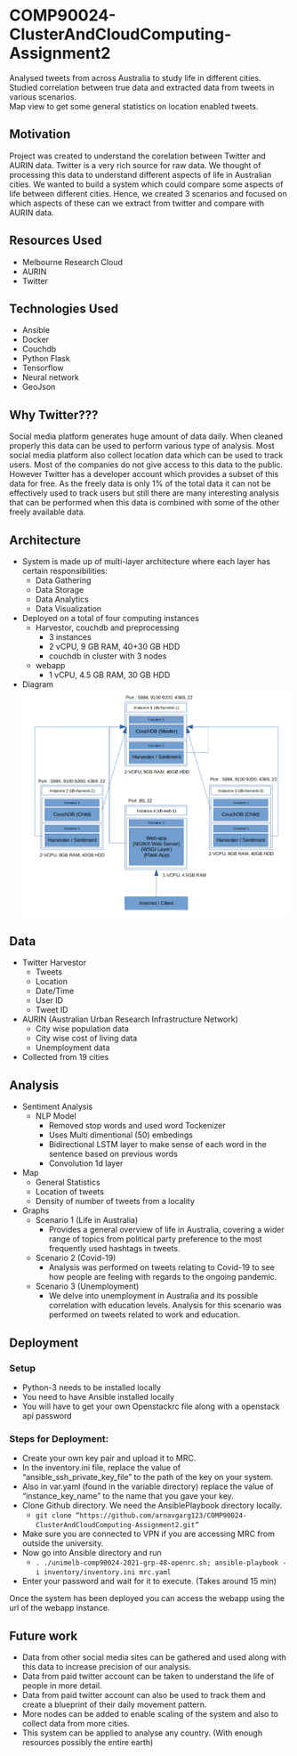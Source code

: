 # COMP90024-ClusterAndCloudComputing-Assignment2
Analysed tweets from across Australia to study life in different cities.<br/>
Studied correlation between true data and extracted data from tweets in various scenarios.<br/>
Map view to get some general statistics on location enabled tweets.

## Motivation
Project was created to understand the corelation between Twitter and AURIN data. Twitter is a very rich source for raw data. We thought of processing this data to understand different aspects of life in Australian cities. We wanted to build a system which could compare some aspects of life between different cities. Hence, we created 3 scenarios and focused on which aspects of these can we extract from twitter and compare with AURIN data.

## Resources Used
- Melbourne Research Cloud
- AURIN
- Twitter

## Technologies Used
- Ansible
- Docker
- Couchdb
- Python Flask
- Tensorflow
- Neural network
- GeoJson

## Why Twitter???
Social media platform generates huge amount of data daily. When cleaned properly this data can be used to perform various type of analysis. Most social media platform also collect location data which can be used to track users. Most of the companies do not give access to this data to the public. However Twitter has a developer account which provides a subset of this data for free. As the freely data is only 1% of the total data it can not be effectively used to track users but still there are many interesting analysis that can be performed when this data is combined with some of the other freely available data.

## Architecture
- System is made up of multi-layer architecture where each layer has certain responsibilities: 
  - Data Gathering 
  - Data Storage 
  - Data Analytics 
  - Data Visualization
- Deployed on a total of four computing instances
  - Harvestor, couchdb and preprocessing
    - 3 instances
    - 2 vCPU, 9 GB RAM, 40+30 GB HDD
    - couchdb in cluster with 3 nodes
  - webapp 
    - 1 vCPU, 4.5 GB RAM, 30 GB HDD
- Diagram
![Architecture Diagram](https://github.com/arnavgarg123/COMP90024-ClusterAndCloudComputing-Assignment2/blob/main/Docs/Architecture.png)

## Data
- Twitter Harvestor
  - Tweets
  - Location
  - Date/Time
  - User ID
  - Tweet ID
- AURIN (Australian Urban Research Infrastructure Network)
  - City wise population data
  - City wise cost of living data
  - Unemployment data
- Collected from 19 cities

## Analysis
- Sentiment Analysis
  - NLP Model
    - Removed stop words and used word Tockenizer
    - Uses Multi dimentional (50) embedings
    - Bidirectional LSTM layer to make sense of each word in the sentence based on previous words
    - Convolution 1d layer
- Map
  - General Statistics
  - Location of tweets
  - Density of number of tweets from a locality
- Graphs
  - Scenario 1 (Life in Australia)
    - Provides a general overview of life in Australia, covering a wider range of topics from political party preference to the most frequently used hashtags in tweets. 
  - Scenario 2 (Covid-19)
    - Analysis was performed on tweets relating to Covid-19 to see how people are feeling with regards to the ongoing pandemic. 
  - Scenario 3 (Unemployment)
    - We delve into unemployment in Australia and its possible correlation with education levels. Analysis for this scenario was performed on tweets related to work and               education.

## Deployment
### Setup
- Python-3 needs to be installed locally
- You need to have Ansible installed locally
- You will have to get your own Openstackrc file along with a openstack api password

### Steps for Deployment:
- Create your own key pair and  upload it to MRC.
- In the inventory.ini file, replace the value of “ansible_ssh_private_key_file” to the path of the key on your system.
- Also in var.yaml (found in the variable directory) replace the value of “instance_key_name” to the name that you gave your key.
- Clone Github directory. We need the AnsiblePlaybook directory locally.
  - ```git clone “https://github.com/arnavgarg123/COMP90024-ClusterAndCloudComputing-Assignment2.git”```
- Make sure you are connected to VPN if you are accessing MRC from outside the university.
- Now go into Ansible directory and run 
  - ```. ./unimelb-comp90024-2021-grp-48-openrc.sh; ansible-playbook -i inventory/inventory.ini mrc.yaml```
- Enter your password and wait for it to execute. (Takes around 15 min)

Once the system has been deployed you can access the webapp using the url of the webapp instance. 


## Future work
- Data from other social media sites can be gathered and used along with this data to increase precision of our analysis.
- Data from paid twitter account can be taken to understand the life of people in more detail.
- Data from paid twitter account can also be used to track them and create a blueprint of their daily movement pattern.
- More nodes can be added to enable scaling of the system and also to collect data from more cities.
- This system can be applied to analyse any country. (With enough resources possibly the entire earth)
